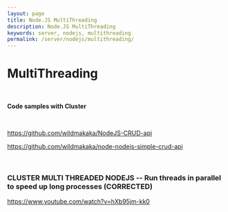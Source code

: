 ```yaml
---
layout: page
title: Node.JS MultiThreading
description: Node.JS MultiThreading
keywords: server, nodejs, multithreading
permalink: /server/nodejs/multithreading/
---
```


# MultiThreading

<br/>

**Code samples with Cluster**

<br/>

https://github.com/wildmakaka/NodeJS-CRUD-api

https://github.com/wildmakaka/node-nodejs-simple-crud-api

<br/>

### CLUSTER MULTI THREADED NODEJS -- Run threads in parallel to speed up long processes (CORRECTED)

https://www.youtube.com/watch?v=hXb95jm-kk0
